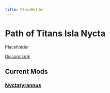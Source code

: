 ```yaml
---
title: PlaceHolder
---
```


# Path of Titans Isla Nycta

Placeholder

[Discord Link](#)

## Current Mods

### [Nyctatyrannus](./Path-of-Titans-Nyctatyrannus)
